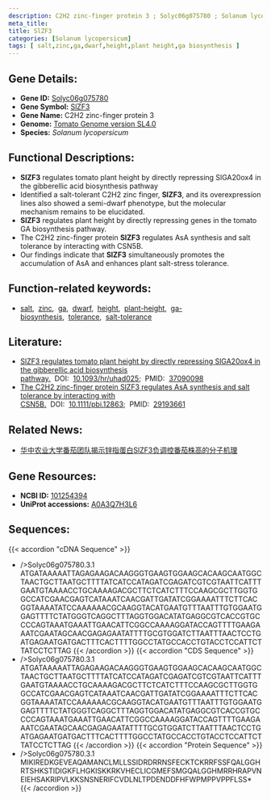 ```yaml
---
description: C2H2 zinc-finger protein 3 ; Solyc06g075780 ; Solanum lycopersicum
meta_title:
title: SlZF3
categories: [Solanum lycopersicum]
tags: [ salt,zinc,ga,dwarf,height,plant height,ga biosynthesis ]
---
```


## Gene Details:
- **Gene ID:**	[Solyc06g075780](https://solgenomics.net/locus/Solyc06g075780/view)
- **Gene Symbol:** <u>SlZF3</u>
- **Gene Name:** C2H2 zinc-finger protein 3
- **Genome:** [Tomato Genome version SL4.0](https://solgenomics.net/organism/solanum_lycopersicum/genome)
- **Species:** *Solanum lycopersicum*

## Functional Descriptions:
   - **SlZF3** regulates tomato plant height by directly repressing SlGA20ox4 in the gibberellic acid biosynthesis pathway
   - Identified a salt-tolerant C2H2 zinc finger, **SlZF3**, and its overexpression lines also showed a semi-dwarf phenotype, but the molecular mechanism remains to be elucidated.
   - **SlZF3** regulates plant height by directly repressing genes in the tomato GA biosynthesis pathway.
   - The C2H2 zinc-finger protein **SlZF3** regulates AsA synthesis and salt tolerance by interacting with CSN5B.
   - Our findings indicate that **SlZF3** simultaneously promotes the accumulation of AsA and enhances plant salt-stress tolerance.

## Function-related keywords:
   - [salt](/tags/salt/),&nbsp;&nbsp;[zinc](/tags/zinc/),&nbsp;&nbsp;[ga](/tags/ga/),&nbsp;&nbsp;[dwarf](/tags/dwarf/),&nbsp;&nbsp;[height](/tags/height/),&nbsp;&nbsp;[plant-height](/tags/plant-height/),&nbsp;&nbsp;[ga-biosynthesis](/tags/ga-biosynthesis/),&nbsp;&nbsp;[tolerance](/tags/tolerance/),&nbsp;&nbsp;[salt-tolerance](/tags/salt-tolerance/)

## Literature:
   - [SlZF3 regulates tomato plant height by directly repressing SlGA20ox4 in the gibberellic acid biosynthesis pathway.](https://academic.oup.com/hr/article/10/4/uhad025/7049411?login=true)&nbsp;&nbsp;DOI:&nbsp;&nbsp;[10.1093/hr/uhad025](https://academic.oup.com/hr/article/10/4/uhad025/7049411?login=true);&nbsp;&nbsp;PMID:&nbsp;&nbsp;[37090098](https://pubmed.ncbi.nlm.nih.gov/37090098/)
   - [The C2H2 zinc-finger protein SlZF3 regulates AsA synthesis and salt tolerance by interacting with CSN5B.](https://doi.org/10.1111/pbi.12863)&nbsp;&nbsp;DOI:&nbsp;&nbsp;[10.1111/pbi.12863](https://doi.org/10.1111/pbi.12863);&nbsp;&nbsp;PMID:&nbsp;&nbsp;[29193661](https://pubmed.ncbi.nlm.nih.gov/29193661/)


## Related News:
   - [华中农业大学番茄团队揭示锌指蛋白SlZF3负调控番茄株高的分子机理](https://mp.weixin.qq.com/s?__biz=MzIyOTY2NDYyNQ==&mid=2247568546&idx=5&sn=ddf67a2424799102e82fb18785fa1e65&chksm=a15cade70ae0f24433fcfd69e086d2ec6aa0d48d70d556d8469f06debf3559876a88403bb2f1&scene=27#wechat_redirect)

## Gene Resources:
- **NCBI ID:**  [101254394](https://www.ncbi.nlm.nih.gov/gene/?term=101254394)
- **UniProt accessions:** [A0A3Q7H3L6](https://www.uniprot.org/uniprotkb/A0A3Q7H3L6/entry)



## Sequences:
{{< accordion "cDNA Sequence" >}}
- />Solyc06g075780.3.1<br>
ATGATAAAAATTAGAGAAGACAAGGGTGAAGTGGAAGCACAAGCAATGGCTAACTGCTTAATGCTTTTATCATCCATAGATCGAGATCGTCGTAATTCATTTGAATGTAAAACCTGCAAAAGACGCTTCTCATCTTTCCAAGCGCTTGGTGGCCATCGAACGAGTCATAAATCAACGATTGATATCGGAAAATTTCTTCACGGTAAAATATCCAAAAAACGCAAGGTACATGAATGTTTAATTTGTGGAATGGAGTTTTCTATGGGTCAGGCTTTAGGTGGACATATGAGGCGTCACCGTGCCCCAGTAAATGAAATTGAACATTCGGCCAAAAGGATACCAGTTTTGAAGAAATCGAATAGCAACGAGAGAATATTTTGCGTGGATCTTAATTTAACTCCTGATGAGAATGATGACTTTCACTTTTGGCCTATGCCACCTGTACCTCCATTCTTATCCTCTTAG
{{< /accordion >}}
{{< accordion "CDS Sequence" >}}
- />Solyc06g075780.3.1<br>
ATGATAAAAATTAGAGAAGACAAGGGTGAAGTGGAAGCACAAGCAATGGCTAACTGCTTAATGCTTTTATCATCCATAGATCGAGATCGTCGTAATTCATTTGAATGTAAAACCTGCAAAAGACGCTTCTCATCTTTCCAAGCGCTTGGTGGCCATCGAACGAGTCATAAATCAACGATTGATATCGGAAAATTTCTTCACGGTAAAATATCCAAAAAACGCAAGGTACATGAATGTTTAATTTGTGGAATGGAGTTTTCTATGGGTCAGGCTTTAGGTGGACATATGAGGCGTCACCGTGCCCCAGTAAATGAAATTGAACATTCGGCCAAAAGGATACCAGTTTTGAAGAAATCGAATAGCAACGAGAGAATATTTTGCGTGGATCTTAATTTAACTCCTGATGAGAATGATGACTTTCACTTTTGGCCTATGCCACCTGTACCTCCATTCTTATCCTCTTAG
{{< /accordion >}}
{{< accordion "Protein Sequence" >}}
- />Solyc06g075780.3.1<br>
MIKIREDKGEVEAQAMANCLMLLSSIDRDRRNSFECKTCKRRFSSFQALGGHRTSHKSTIDIGKFLHGKISKKRKVHECLICGMEFSMGQALGGHMRRHRAPVNEIEHSAKRIPVLKKSNSNERIFCVDLNLTPDENDDFHFWPMPPVPPFLSS*
{{< /accordion >}}
